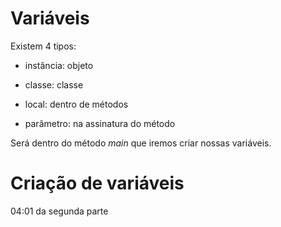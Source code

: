 # Variáveis

Existem 4 tipos:

- instância: objeto

- classe: classe

- local: dentro de métodos

- parâmetro: na assinatura do método

Será dentro do método *main* que iremos criar nossas variáveis.

# Criação de variáveis

04:01 da segunda parte